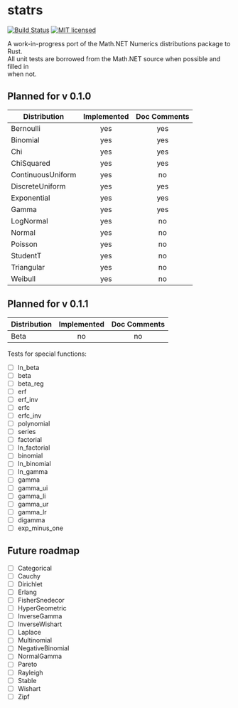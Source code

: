 # statrs  
  
[![Build Status](https://travis-ci.org/boxtown/statrs.svg?branch=master)](https://travis-ci.org/boxtown/verto)
[![MIT licensed](https://img.shields.io/badge/license-MIT-blue.svg)](./LICENSE)  
  
A work-in-progress port of the Math.NET Numerics distributions package to Rust.  
All unit tests are borrowed from the Math.NET source when possible and filled in  
when not.  

## Planned for v 0.1.0

| Distribution      | Implemented | Doc Comments |
|-------------------|:-----------:|:------------:|
| Bernoulli         | yes         | yes          |
| Binomial          | yes         | yes          |
| Chi               | yes         | yes          |
| ChiSquared        | yes         | yes          |
| ContinuousUniform | yes         | no           |
| DiscreteUniform   | yes         | yes          |
| Exponential       | yes         | yes          |
| Gamma             | yes         | yes          |
| LogNormal         | yes         | no           |
| Normal            | yes         | no           |
| Poisson           | yes         | no           |
| StudentT          | yes         | no           |
| Triangular        | yes         | no           |
| Weibull           | yes         | no           |

## Planned for v 0.1.1
| Distribution      | Implemented | Doc Comments |
|-------------------|:-----------:|:------------:|
| Beta              | no          | no           |

Tests for special functions:
- [ ] ln_beta
- [ ] beta
- [ ] beta_reg
- [ ] erf
- [ ] erf_inv
- [ ] erfc
- [ ] erfc_inv
- [ ] polynomial
- [ ] series
- [ ] factorial
- [ ] ln_factorial
- [ ] binomial
- [ ] ln_binomial
- [ ] ln_gamma
- [ ] gamma
- [ ] gamma_ui
- [ ] gamma_li
- [ ] gamma_ur
- [ ] gamma_lr
- [ ] digamma
- [ ] exp_minus_one

## Future roadmap
- [ ] Categorical
- [ ] Cauchy
- [ ] Dirichlet
- [ ] Erlang
- [ ] FisherSnedecor
- [ ] HyperGeometric
- [ ] InverseGamma
- [ ] InverseWishart
- [ ] Laplace
- [ ] Multinomial
- [ ] NegativeBinomial
- [ ] NormalGamma
- [ ] Pareto
- [ ] Rayleigh
- [ ] Stable
- [ ] Wishart
- [ ] Zipf
